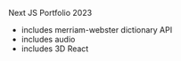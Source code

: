 Next JS Portfolio 2023
- includes merriam-webster dictionary API
- includes audio
- includes 3D React
